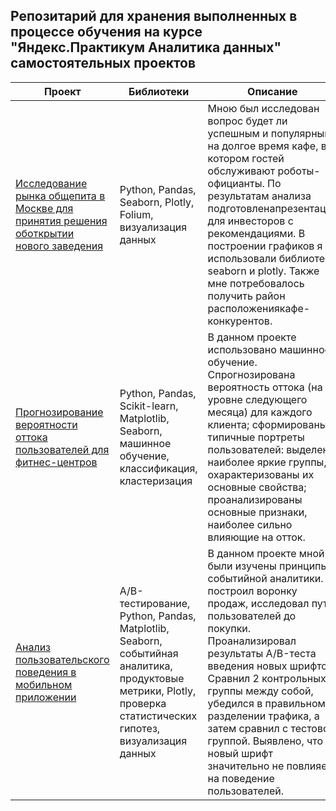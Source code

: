 ## Репозитарий для хранения выполненных в процессе обучения на курсе "Яндекс.Практикум Аналитика данных" самостоятельных проектов
Проект |Библиотеки|Описание 
-------------------- |---------------------|---------------------------
[Исследование рынка общепита в Москве для принятия решения оботкрытии нового заведения](https://github.com/atan86/My_Projects/tree/main/project_moscow)|Python, Pandas, Seaborn, Plotly, Folium, визуализация данных|Мною был исследован вопрос будет ли успешным и популярным на долгое время кафе, в котором гостей обслуживают роботы-официанты. По результатам анализа подготовленапрезентация для инвесторов с рекомендациями. В построении графиков я использовали библиотеки seaborn и plotly. Также мне потребовалось получить район расположениякафе-конкурентов. 
[Прогнозирование вероятности оттока пользователей для фитнес-центров](https://github.com/atan86/My_Projects/tree/main/project_moscow)|Python, Pandas, Scikit-learn, Matplotlib, Seaborn, машинное обучение, классификация, кластеризация|В данном проекте использовано машинное обучение. Спрогнозирована вероятность оттока (на уровне следующего месяца) для каждого клиента; сформированы типичные портреты пользователей: выделены наиболее яркие группы, охарактеризованы их основные свойства; проанализированы основные признаки, наиболее сильно влияющие на отток.
[Анализ пользовательского поведения в мобильном приложении](https://github.com/atan86/My_Projects/tree/main/AB_analysis)|A/B-тестирование, Python, Pandas, Matplotlib, Seaborn, событийная аналитика, продуктовые метрики, Plotly, проверка статистических гипотез, визуализация данных|В данном проекте мной были изучены принципы событийной аналитики. Я построил воронку продаж, исследовал путь пользователей до покупки. Проанализировал результаты A/B-теста введения новых шрифтов. Сравнил 2 контрольных группы между собой, убедился в правильном разделении трафика, а затем сравнил с тестовой группой. Выявлено, что новый шрифт значительно не повлияет на поведение пользователей.
